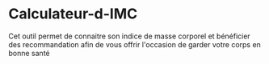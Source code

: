 # Calculateur-d-IMC
Cet outil permet de connaitre son indice de masse corporel et bénéficier des recommandation afin de vous offrir l'occasion de garder  votre corps en bonne santé 
